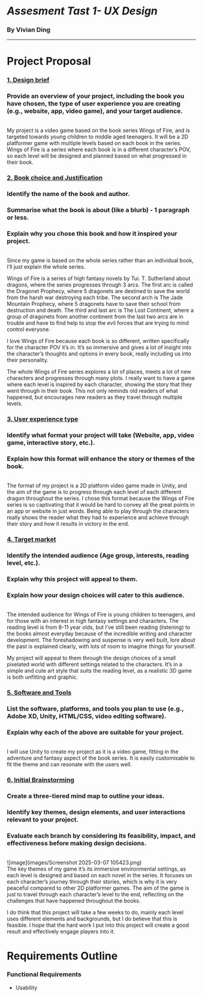 # __*Assesment Tast 1- UX Design*__ 
### By Vivian Ding

---

# **Project Proposal**

### <u>**1. Design brief**</u>
### **Provide an overview of your project, including the book you have chosen, the type of user experience you are creating (e.g., website, app, video game), and your target audience.**
\
My project is a video game based on the book series Wings of Fire, and is targeted towards young children to middle aged teenagers. It will be a 2D platformer game with multiple levels based on each book in the series. Wings of Fire is a series where each book is in a different character’s POV, so each level will be designed and planned based on what progressed in their book.

### <u>**2. Book choice and Justification**</u>
### **Identify the name of the book and author.**
### **Summarise what the book is about (like a blurb) - 1 paragraph or less.**
### **Explain why you chose this book and how it inspired your project.**
\
Since my game is based on the whole series rather than an individual book, I’ll just explain the whole series.

Wings of Fire is a series of high fantasy novels by Tui. T. Sutherland about dragons, where the series progresses through 3 arcs. The first arc is called the Dragonet Prophecy, where 5 dragonets are destined to save the world from the harsh war destroying each tribe. The second arch is The Jade Mountain Prophecy, where 5 dragonets have to save their school from destruction and death. The third and last arc is The Lost Continent, where a group of dragonets from another continent from the last two arcs are in trouble and have to find help to stop the evil forces that are trying to mind control everyone.

I love Wings of Fire because each book is so different, written specifically for the character POV it’s in. It’s so immersive and gives a lot of insight into the character’s thoughts and options in every book, really including us into their personality. 

The whole Wings of Fire series explores a lot of places, meets a lot of new characters and progresses through many plots. I really want to have a game where each level is inspired by each character, showing the story that they went through in their book. This not only reminds old readers of what happened, but encourages new readers as they travel through multiple levels.

### <u>**3. User experience type**</u>
### **Identify what format your project will take (Website, app, video game, interactive story, etc.).**
### **Explain how this format will enhance the story or themes of the book.**
\
The format of my project is a 2D platform video game made in Unity, and the aim of the game is to progress through each level of each different dragon throughout the series. I chose this format because the Wings of Fire series is so captivating that it would be hard to convey all the great points in an app or website in just words. Being able to play through the characters really shows the reader what they had to experience and achieve through their story and how it results in victory in the end.


### <u>**4. Target market**</u>
### **Identify the intended audience (Age group, interests, reading level, etc.).**
### **Explain why this project will appeal to them.**
### **Explain how your design choices will cater to this audience.**
\
The intended audience for Wings of Fire is young children to teenagers, and for those with an interest in high fantasy settings and characters. The reading level is from 8-11 year olds, but I’ve still been reading (listening) to the books almost everyday because of the incredible writing and character development. The foreshadowing and suspense is very well built, lore about the past is explained clearly, with lots of room to imagine things for yourself. 

My project will appeal to them through the design choices of a small pixelated world with different settings related to the characters. It’s in a simple and cute art style that suits the reading level, as a realistic 3D game is both unfitting and graphic.



### <u>**5. Software and Tools**</u>
### **List the software, platforms, and tools you plan to use (e.g., Adobe XD, Unity, HTML/CSS, video editing software).**
### **Explain why each of the above are suitable for your project.**
\
I will use Unity to create my project as it is a video game, fitting in the adventure and fantasy aspect of the book series. It is easily customisable to fit the theme and can resonate with the users well.

### <u>**6. Initial Brainstorming**</u>
### **Create a three-tiered mind map to outline your ideas.**
### **Identify key themes, design elements, and user interactions relevant to your project.**
### **Evaluate each branch by considering its feasibility, impact, and effectiveness before making design decisions.**
\
![image](images/Screenshot 2025-03-07 105423.png)
\
The key themes of my game it’s its immersive environmental settings, as each level is designed and based on each novel in the series. It focuses on each character’s journey through their stories, which is why it is very peaceful compared to other 2D platformer games. The aim of the game is just to travel through each character’s level to the end, reflecting on the challenges that have happened throughout the books.

I do think that this project will take a few weeks to do, mainly each level uses different elements and backgrounds, but I do believe that this is feasible. I hope that the hard work I put into this project will create a good result and effectively engage players into it.






# **Requirements Outline**
### Functional Requirements
* Usability
